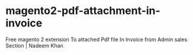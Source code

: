 # magento2-pdf-attachment-in-invoice
Free magento 2 extension To attached Pdf file In Invoice from Admin sales Section | Nadeem Khan
